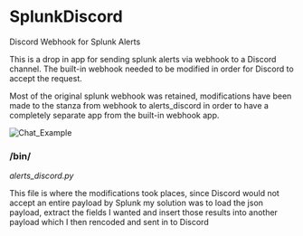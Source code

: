 # SplunkDiscord
Discord Webhook for Splunk Alerts

This is a drop in app for sending splunk alerts via webhook to a Discord channel. The built-in webhook needed to be modified in order for Discord to accept the request.

Most of the original splunk webhook was retained, modifications have been made to the stanza from webhook to alerts_discord in order to have a completely separate app from the built-in webhook app.

![Chat_Example](https://i.imgur.com/Camwykz.png?raw=true)

### /bin/
*alerts_discord.py*

This file is where the modifications took places, since Discord would not accept an entire payload by Splunk my solution was to load the json payload, extract the fields I wanted and insert those results into another payload which I then rencoded and sent in to Discord
